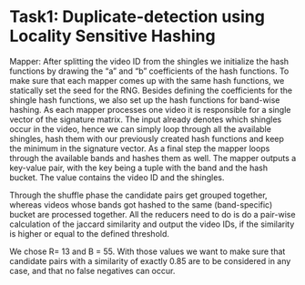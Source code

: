 ﻿# Task1: Duplicate-detection using Locality Sensitive Hashing

Mapper: After splitting the video ID from the shingles we initialize the hash functions by drawing the “a” and “b” coefficients of the hash functions. To make sure that each mapper comes up with the same hash functions, we statically set the seed for the RNG. Besides defining the coefficients for the shingle hash functions, we also set up the hash functions for band-wise hashing.
As each mapper processes one video it is responsible for a single vector of the signature matrix. The input already denotes which shingles occur in the video, hence we can simply loop through all the available shingles, hash them with our previously created hash functions and keep the minimum in the signature vector.
As a final step the mapper loops through the available bands and hashes them as well.
The mapper outputs a key-value pair, with the key being a tuple with the band and the hash bucket. The value contains the video ID and the shingles.

Through the shuffle phase the candidate pairs get grouped together, whereas videos whose bands got hashed to the same (band-specific) bucket are processed together. All the reducers need to do is do a pair-wise calculation of the jaccard similarity and output the video IDs, if the similarity is higher or equal to the defined threshold.

We chose R= 13 and B = 55. With those values we want to make sure that candidate pairs with a similarity of exactly 0.85 are to be considered in any case, and that no false negatives can occur.
